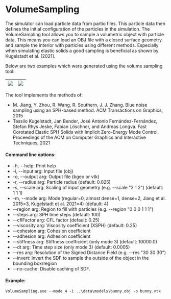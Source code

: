 # VolumeSampling

The simulator can load particle data from partio files. This particle data then defines the initial configuration of the particles in the simulation. The VolumeSampling tool allows you to sample a volumetric object with particle data. This means you can load an OBJ file with a closed surface geometry and sample the interior with particles using different methods. Especially when simulating elastic solids a good sampling is beneficial as shown by Kugelstadt et al. [2021].

Below are two examples which were generated using the volume sampling tool:

| ![](https://raw.githubusercontent.com/InteractiveComputerGraphics/SPlisHSPlasH/master/doc/images/volume_sampling1.jpg) | ![](https://raw.githubusercontent.com/InteractiveComputerGraphics/SPlisHSPlasH/master/doc/images/volume_sampling2.jpg) |
| ------------------------------------------------------------ | ------------------------------------------------------------ |

The tool implements the methods of:

* M. Jiang, Y. Zhou, R. Wang, R. Southern, J. J. Zhang. Blue noise sampling using an SPH-based method. ACM Transactions on Graphics, 2015
* Tassilo Kugelstadt, Jan Bender, José Antonio Fernández-Fernández, Stefan Rhys  Jeske, Fabian Löschner, and Andreas Longva. Fast Corotated Elastic SPH  Solids with Implicit Zero-Energy Mode Control. Proceedings of the ACM  on Computer Graphics and Interactive Techniques, 2021

#### Command line options:

* -h, --help: Print help
* -i, --input arg: Input file (obj)
* -o, --output arg: Output file (bgeo or vtk)
* -r, --radius arg: Particle radius (default: 0.025)
* -s, --scale arg: Scaling of input geometry (e.g. --scale "2 1 2") (default: 1 1 1)
* -m, --mode arg: Mode (regular=0, almost dense=1, dense=2, Jiang et al. 2015=3, Kugelstadt et al. 2021=4) (default: 4)
* --region arg: Region to fill with particles (e.g. --region "0 0 0 1 1 1")
* --steps arg: SPH time steps (default: 100)
* --cflFactor arg: CFL factor (default: 0.25)
* --viscosity arg: Viscosity coefficient (XSPH) (default: 0.25)
* --cohesion arg: Cohesion coefficient
* --adhesion arg: Adhesion coefficient
* --stiffness arg: Stiffness coefficient (only mode 3) (default: 10000.0)
* --dt arg: Time step size (only mode 3) (default: 0.0005)
* --res arg: Resolution of the Signed Distance Field (e.g. --res "30 30 30")
* --invert: Invert the SDF to sample the outside of the object in the bounding box/region
* --no-cache: Disable caching of SDF.

#### Example: 
```
VolumeSampling.exe --mode 4 -i ..\data\models\bunny.obj -o bunny.vtk
```


